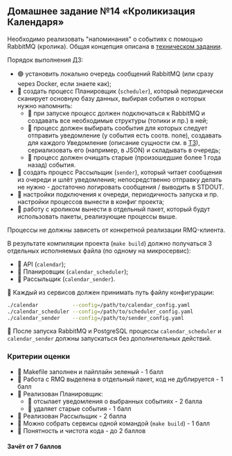 ## Домашнее задание №14 «Кроликизация Календаря»
Необходимо реализовать "напоминания" о событиях с помощью RabbitMQ (кролика).
Общая концепция описана в [техническом задании](./CALENDAR.MD).

Порядок выполнения ДЗ:

* 🟢 установить локально очередь сообщений RabbitMQ (или сразу через Docker, если знаете как);
* 🔴 создать процесс Планировщик (`scheduler`), который периодически сканирует основную базу данных,
выбирая события о которых нужно напомнить:
  - 🔴 при запуске процесс должен подключаться к RabbitMQ и создавать все необходимые структуры
    (топики и пр.) в ней;
  - 🔴 процесс должен выбирать сообытия для которых следует отправить уведомление (у события есть соотв. поле),
    создавать для каждого Уведомление (описание сущности см. в [ТЗ](./CALENDAR.MD)),
    сериализовать его (например, в JSON) и складывать в очередь;
  - 🔴 процесс должен очищать старые (произошедшие более 1 года назад) события.
* 🔴 создать процесс Рассыльщик (`sender`), который читает сообщения из очереди и шлёт уведомления;
непосредственно отправку делать не нужно - достаточно логировать сообщения / выводить в STDOUT.
* 🔴 настройки подключения к очереди, периодичность запуска и пр. настройки процессов вынести в конфиг проекта;
* 🔴 работу с кроликом вынести в отдельный пакет, который будут использовать пакеты, реализующие процессы выше.

Процессы не должны зависеть от конкретной реализации RMQ-клиента.

В результате компиляции проекта (`make build`) должно получаться 3 отдельных исполняемых файла
(по одному на микросервис):

- 🔴 API (`calendar`);
- 🔴 Планировщик (`calendar_scheduler`);
- 🔴 Рассыльщик (`calendar_sender`).

🔴 Каждый из сервисов должен принимать путь файлу конфигурации:
```bash
./calendar           --config=/path/to/calendar_config.yaml
./calendar_scheduler --config=/path/to/scheduler_config.yaml
./calendar_sender    --config=/path/to/sender_config.yaml
```

🔴 После запуска RabbitMQ и PostgreSQL процессы `calendar_scheduler` и `calendar_sender`
должны запускаться без дополнительных действий.

### Критерии оценки

- 🔴 Makefile заполнен и пайплайн зеленый - 1 балл
- 🔴 Работа с RMQ выделена в отдельный пакет, код не дублируется - 1 балл
- 🔴 Реализован Планировщик:
  - 🔴 отсылает уведомления о выбранных событиях - 2 балла
  - 🔴 удаляет старые события - 1 балл
- 🔴 Реализован Рассыльщик - 2 балла
- 🔴 Можно собрать сервисы одной командой (`make build`) - 1 балл
- 🔴 Понятность и чистота кода - до 2 баллов

#### Зачёт от 7 баллов

